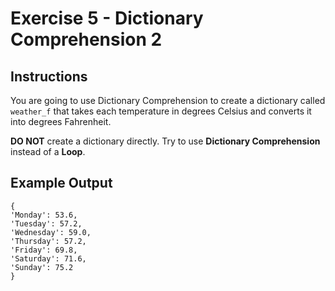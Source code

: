 # Exercise 5 - Dictionary Comprehension 2

## Instructions
You are going to use Dictionary Comprehension to create a dictionary called <code>weather_f</code> that takes each temperature in  degrees Celsius and converts it into degrees Fahrenheit.

**DO NOT** create a dictionary directly. Try to use **Dictionary Comprehension** instead of a **Loop**.

## Example Output
```
{
'Monday': 53.6,
'Tuesday': 57.2,
'Wednesday': 59.0,
'Thursday': 57.2,
'Friday': 69.8,
'Saturday': 71.6,
'Sunday': 75.2
}
```
